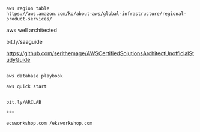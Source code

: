 ~~~

aws region table
https://aws.amazon.com/ko/about-aws/global-infrastructure/regional-product-services/

~~~

aws well architected

bit.ly/saaguide

https://github.com/serithemage/AWSCertifiedSolutionsArchitectUnofficialStudyGuide


~~~

aws database playbook

aws quick start


bit.ly/ARCLAB

***

ecsworkshop.com /eksworkshop.com
